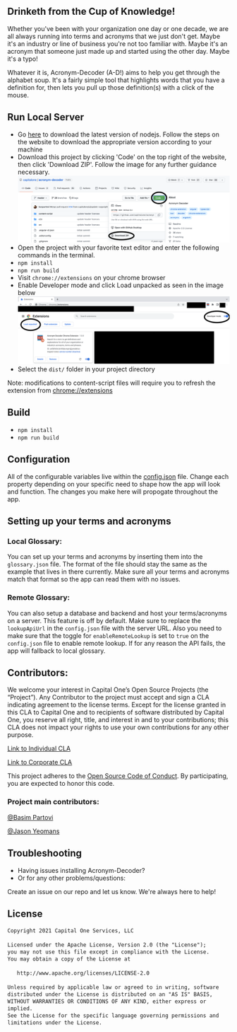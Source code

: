 ## Drinketh from the Cup of Knowledge!
Whether you've been with your organization one day or one decade, we are all always running into terms and acronyms that we just don't get. Maybe it's an industry or line of business you're not too familiar with. Maybe it's an acronym that someone just made up and started using the other day. Maybe it's a typo!

Whatever it is, Acronym-Decoder (A-D!) aims to help you get through the alphabet soup. It's a fairly simple tool that highlights words that you have a definition for, then lets you pull up those definition(s) with a click of the mouse.


## Run Local Server
* Go [here](https://nodejs.org/en/download/) to download the latest version of nodejs. Follow the steps on the website to download the appropriate version according to your machine
* Download this project by clicking 'Code' on the top right of the website, then click 'Download ZIP'. Follow the image for any further guidance necessary.
![](readme-assets/download.png)
* Open the project with your favorite text editor and enter the following commands in the terminal.
* `npm install`
* `npm run build`
* Visit `chrome://extensions` on your chrome browser
* Enable Developer mode and click Load unpacked as seen in the image below
![](readme-assets/loading.png)
* Select the `dist/` folder in your project directory

Note: modifications to content-script files will require you to refresh the extension from [chrome://extensions](chrome://extensions)

## Build

* `npm install`
* `npm run build`

## Configuration

All of the configurable variables live within the [config.json](https://github.com/capitalone/acronym-decoder/blob/master/src/config.json) file. Change each property depending on your specific need to shape how the app will look and function. The changes you make here will propogate throughout the app.

## Setting up your terms and acronyms

### Local Glossary: 
You can set up your terms and acronyms by inserting them into the `glossary.json` file.
The format of the file should stay the same as the example that lives in there currently. Make sure all your terms and acronyms match that format so the app can read them with no issues. 

### Remote Glossary:
You can also setup a database and backend and host your terms/acronyms on a server. This feature is off by default. 
Make sure to replace the `lookupApiUrl` in the `config.json` file with the server URL.
Also you need to make sure that the toggle for `enableRemoteLookup` is set to `true` on the `config.json` file to enable remote lookup. If for any reason the API fails, the app will fallback to local glossary.

## Contributors:
We welcome your interest in Capital One’s Open Source Projects (the “Project”). Any Contributor to the project must accept and sign a CLA indicating agreement to the license terms. Except for the license granted in this CLA to Capital One and to recipients of software distributed by Capital One, you reserve all right, title, and interest in and to your contributions; this CLA does not impact your rights to use your own contributions for any other purpose.

[Link to Individual CLA](https://docs.google.com/forms/d/e/1FAIpQLSfwtl1s6KmpLhCY6CjiY8nFZshDwf_wrmNYx1ahpsNFXXmHKw/viewform)

[Link to Corporate CLA](https://docs.google.com/forms/d/e/1FAIpQLSeAbobIPLCVZD_ccgtMWBDAcN68oqbAJBQyDTSAQ1AkYuCp_g/viewform)

This project adheres to the [Open Source Code of Conduct](https://developer.capitalone.com/single/code-of-conduct/). By participating, you are expected to honor this code.

### Project main contributors:
[@Basim Partovi](https://github.com/baspartovi)

[@Jason Yeomans](https://github.com/YeomansIII)

## Troubleshooting
* Having issues installing Acronym-Decoder?
* Or for any other problems/questions:

Create an issue on our repo and let us know. We're always here to help!

## License

    Copyright 2021 Capital One Services, LLC

    Licensed under the Apache License, Version 2.0 (the "License");
    you may not use this file except in compliance with the License.
    You may obtain a copy of the License at

       http://www.apache.org/licenses/LICENSE-2.0

    Unless required by applicable law or agreed to in writing, software
    distributed under the License is distributed on an "AS IS" BASIS,
    WITHOUT WARRANTIES OR CONDITIONS OF ANY KIND, either express or implied.
    See the License for the specific language governing permissions and
    limitations under the License.
